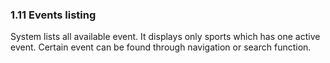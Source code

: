 ### 1.11 Events listing

System lists all available event. It displays only sports which has one active event. Certain event can be found through navigation or search function.
